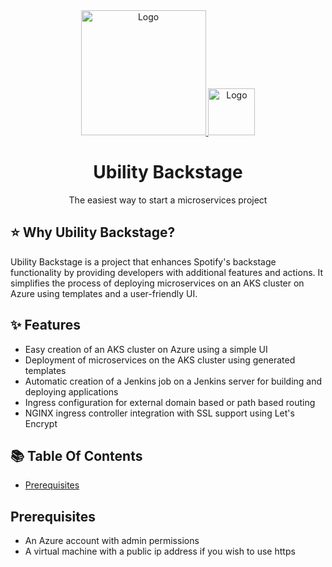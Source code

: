 <div align="center">
  <a href="https://www.ubilityai.com/" target="_blank">
  <picture>
    <img src="https://static.wixstatic.com/media/6263ca_82e330205265468487a636c3c4b673e7~mv2.png/v1/fill/w_298,h_96,al_c,q_85,usm_0.66_1.00_0.01,enc_auto/Ubility-logo-3%20(1)_edited.png" width="200" alt="Logo"/>
  </picture>
  </a>
  <a href="https://backstage.io/" target="_blank">
  <picture>
    <img src="https://assets.website-files.com/6194c620b350c4056027fac7/61f935c830906d7187956a15_Group%2037750.png" width="75" alt="Logo"/>
  </picture>
  </a>
</div>

<h1 align="center">Ubility Backstage</h1>

<div align="center">
The easiest way to start a microservices project
</div>

## ⭐️ Why Ubility Backstage?

Ubility Backstage is a project that enhances Spotify's backstage functionality by providing developers with additional features and actions. It simplifies the process of deploying microservices on an AKS cluster on Azure using templates and a user-friendly UI.

## ✨ Features
-   Easy creation of an AKS cluster on Azure using a simple UI
-   Deployment of microservices on the AKS cluster using generated templates
-   Automatic creation of a Jenkins job on a Jenkins server for building and deploying applications
-   Ingress configuration for external domain based or path based routing
-   NGINX ingress controller integration with SSL support using Let's Encrypt

## 📚 Table Of Contents

- [Prerequisites](https://github.com/ubility-backstage/ubility-backstage#-Prerequisites)

## Prerequisites
-   An Azure account with admin permissions
-   A virtual machine with a public ip address if you wish to use https 
